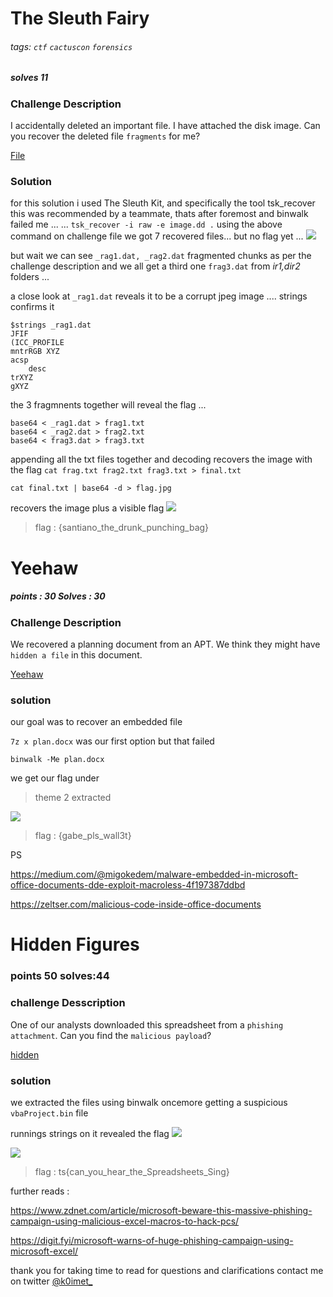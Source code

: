 # The Sleuth Fairy
###### tags: `ctf` `cactuscon` `forensics` 
##### solves 11
### Challenge Description
I accidentally deleted an important file. I have attached the disk image. Can you recover the deleted file `fragments` for me?

<a href="https://drive.google.com/file/d/1HLK47KOuw4Ki3puPraupbU-gOsZBsijn/view?usp=sharing">File</a>

### Solution 
for this solution i used The Sleuth Kit, and specifically the tool tsk_recover
this was recommended by a teammate,
thats after foremost and binwalk failed me ...
...
```tsk_recover -i raw -e image.dd .```
using the above command on challenge file we got 7 recovered files...
but no flag yet ... 
![](files.png)

but wait we can see `_rag1.dat, _rag2.dat` fragmented chunks as per the challenge description 
and we all get a third one `frag3.dat` from _ir1,dir2_ folders ... 
 
a close look at `_rag1.dat` reveals it to be a corrupt jpeg image
....
strings confirms it 
```
$strings _rag1.dat 
JFIF
(ICC_PROFILE
mntrRGB XYZ 
acsp
	desc
trXYZ
gXYZ
```

the 3 fragmnents together will reveal the flag ... 

```
base64 < _rag1.dat > frag1.txt
base64 < _rag2.dat > frag2.txt
base64 < frag3.dat > frag3.txt
```

appending all the txt files together and decoding recovers the image with the flag 
`cat frag.txt frag2.txt frag3.txt > final.txt`

`cat final.txt | base64 -d > flag.jpg`

recovers the image plus a visible flag
![](flag.jpg)

> flag : {santiano_the_drunk_punching_bag}



# Yeehaw
##### points : 30 Solves : 30

### Challenge Description

We recovered a planning document from an APT. We think they might have `hidden a file` in this document.

<a href="https://drive.google.com/file/d/1FQbC5BumZwve9b0YvQzX1AiZU6AlCqTv/view?usp=sharing">Yeehaw</a>


### solution 
our goal was to recover an embedded file 

`7z x plan.docx` was our first option but that failed 

`binwalk -Me plan.docx`

we get our flag under 
> theme 2 extracted 

![](gabe.jpg)

> flag : {gabe_pls_wall3t}

PS

<a href="https://medium.com/@migokedem/malware-embedded-in-microsoft-office-documents-dde-exploit-macroless-4f197387ddbd">https://medium.com/@migokedem/malware-embedded-in-microsoft-office-documents-dde-exploit-macroless-4f197387ddbd</a>

<a href="https://zeltser.com/malicious-code-inside-office-documents">https://zeltser.com/malicious-code-inside-office-documents</a>

# Hidden Figures
### points 50 solves:44

### challenge Desscription

One of our analysts downloaded this spreadsheet from a `phishing attachment`. Can you find the `malicious payload`?

<a href="https://drive.google.com/file/d/1DA4TNvVIItGLQy02E6IkEhOT0-MdOxS3/view?usp=sharing">hidden</a>

### solution

we extracted the files using binwalk oncemore getting a suspicious `vbaProject.bin` file 

runnings strings on it revealed the flag 
![](extract.png)

![](strings.png)

> flag : ts{can_you_hear_the_Spreadsheets_Sing}


further reads :

<a href="https://www.zdnet.com/article/microsoft-beware-this-massive-phishing-campaign-using-malicious-excel-macros-to-hack-pcs/">https://www.zdnet.com/article/microsoft-beware-this-massive-phishing-campaign-using-malicious-excel-macros-to-hack-pcs/</a>

<a href="https://digit.fyi/microsoft-warns-of-huge-phishing-campaign-using-microsoft-excel/">https://digit.fyi/microsoft-warns-of-huge-phishing-campaign-using-microsoft-excel/</a>


thank you for taking time to read
for questions and clarifications contact me on twitter 
<a href="https://twitter.com/k0imet_">@k0imet_</a>
